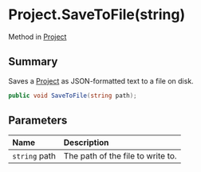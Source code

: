 # Project.SaveToFile(string)

Method in [Project](/api/csharp/yarn.compiler.project.md)

## Summary


Saves a  <a href="yarn.compiler.project.md">Project</a>  as JSON-formatted text to a file on
disk.


```csharp
public void SaveToFile(string path);
```

## Parameters

|Name|Description|
|:---|:---|
|`string` path|The path of the file to write to.|

